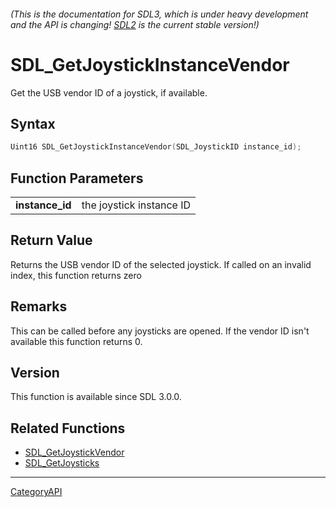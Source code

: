 ###### (This is the documentation for SDL3, which is under heavy development and the API is changing! [SDL2](https://wiki.libsdl.org/SDL2/) is the current stable version!)
# SDL_GetJoystickInstanceVendor

Get the USB vendor ID of a joystick, if available.

## Syntax

```c
Uint16 SDL_GetJoystickInstanceVendor(SDL_JoystickID instance_id);

```

## Function Parameters

|                     |                          |
| ------------------- | ------------------------ |
| **instance_id**     | the joystick instance ID |

## Return Value

Returns the USB vendor ID of the selected joystick. If called on an invalid
index, this function returns zero

## Remarks

This can be called before any joysticks are opened. If the vendor ID isn't
available this function returns 0.

## Version

This function is available since SDL 3.0.0.

## Related Functions

* [SDL_GetJoystickVendor](SDL_GetJoystickVendor)
* [SDL_GetJoysticks](SDL_GetJoysticks)

----
[CategoryAPI](CategoryAPI)

